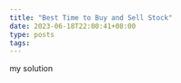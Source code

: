 ```yaml
---
title: "Best Time to Buy and Sell Stock"
date: 2023-06-18T22:00:41+08:00
type: posts
tags:
---
```


my solution